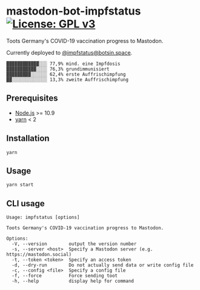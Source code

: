 # mastodon-bot-impfstatus [![License: GPL v3](https://img.shields.io/badge/License-GPLv3-blue.svg)](https://www.gnu.org/licenses/gpl-3.0)

Toots Germany's COVID-19 vaccination progress to Mastodon.

Currently deployed to [@impfstatus@botsin.space](https://botsin.space/@impfstatus).

```
▓▓▓▓▓▓▓▓▓▓▓▓░░░ 77,9% mind. eine Impfdosis
▓▓▓▓▓▓▓▓▓▓▓░░░░ 76,3% grundimmunisiert
▓▓▓▓▓▓▓▓▓░░░░░░ 62,4% erste Auffrischimpfung
▓▓░░░░░░░░░░░░░ 13,3% zweite Auffrischimpfung
```

## Prerequisites

- [Node.js](https://nodejs.org) >= 10.9
- [yarn](https://classic.yarnpkg.com) < 2

## Installation

```
yarn
```

## Usage

```
yarn start
```

## CLI usage

```
Usage: impfstatus [options]

Toots Germany's COVID-19 vaccination progress to Mastodon.

Options:
  -V, --version        output the version number
  -s, --server <host>  Specify a Mastodon server (e.g. https://mastodon.social)
  -t, --token <token>  Specify an access token
  -d, --dry-run        Do not actually send data or write config file
  -c, --config <file>  Specify a config file
  -f, --force          Force sending toot
  -h, --help           display help for command
```
